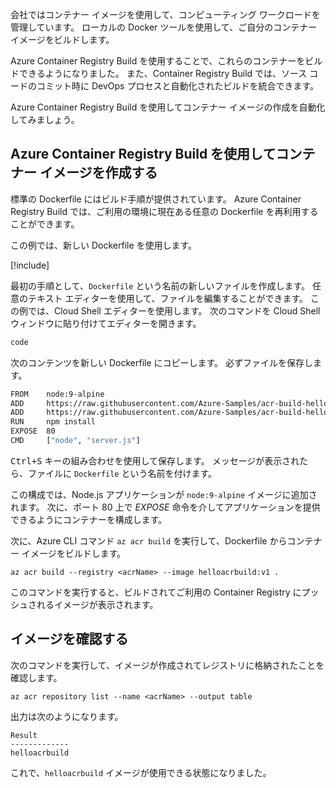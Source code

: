 会社ではコンテナー イメージを使用して、コンピューティング ワークロードを管理しています。 ローカルの Docker ツールを使用して、ご自分のコンテナー イメージをビルドします。

Azure Container Registry Build を使用することで、これらのコンテナーをビルドできるようになりました。 また、Container Registry Build では、ソース コードのコミット時に DevOps プロセスと自動化されたビルドを統合できます。

Azure Container Registry Build を使用してコンテナー イメージの作成を自動化してみましょう。

## <a name="create-a-container-image-with-azure-container-registry-build"></a>Azure Container Registry Build を使用してコンテナー イメージを作成する

標準の Dockerfile にはビルド手順が提供されています。 Azure Container Registry Build では、ご利用の環境に現在ある任意の Dockerfile を再利用することができます。

この例では、新しい Dockerfile を使用します。 

<!-- Activate the sandbox -->
[!include[](../../../includes/azure-sandbox-activate.md)]

最初の手順として、`Dockerfile` という名前の新しいファイルを作成します。 任意のテキスト エディターを使用して、ファイルを編集することができます。 この例では、Cloud Shell エディターを使用します。 次のコマンドを Cloud Shell ウィンドウに貼り付けてエディターを開きます。

```bash
code
```

次のコンテンツを新しい Dockerfile にコピーします。 必ずファイルを保存します。 

```bash
FROM    node:9-alpine
ADD     https://raw.githubusercontent.com/Azure-Samples/acr-build-helloworld-node/master/package.json /
ADD     https://raw.githubusercontent.com/Azure-Samples/acr-build-helloworld-node/master/server.js /
RUN     npm install
EXPOSE  80
CMD     ["node", "server.js"]
```

<kbd>Ctrl+S</kbd> キーの組み合わせを使用して保存します。 メッセージが表示されたら、ファイルに `Dockerfile` という名前を付けます。

この構成では、Node.js アプリケーションが `node:9-alpine` イメージに追加されます。 次に、ポート 80 上で *EXPOSE* 命令を介してアプリケーションを提供できるようにコンテナーを構成します。

次に、Azure CLI コマンド `az acr build` を実行して、Dockerfile からコンテナー イメージをビルドします。

```azurecli
az acr build --registry <acrName> --image helloacrbuild:v1 .
```

このコマンドを実行すると、ビルドされてご利用の Container Registry にプッシュされるイメージが表示されます。

## <a name="verify-the-image"></a>イメージを確認する

次のコマンドを実行して、イメージが作成されてレジストリに格納されたことを確認します。

```azurecli
az acr repository list --name <acrName> --output table
```

出力は次のようになります。

```console
Result
-------------
helloacrbuild
```

これで、`helloacrbuild` イメージが使用できる状態になりました。
